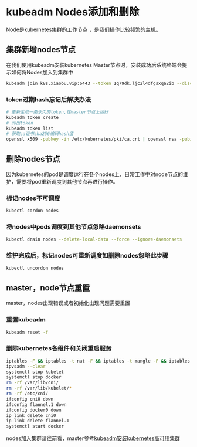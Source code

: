 #  kubeadm Nodes添加和删除  

 Node是kubernetes集群的工作节点 ，是我们操作比较频繁的主机。

## 集群新增nodes节点
在我们使用kubeadm安装kubernetes Master节点时，安装成功后系统终端会提示如何将Nodes加入到集群中
```bash
kubeadm join k8s.xiaobu.vip:6443 --token 1q79dk.ljc2l4dfgsxqa2ib --discovery-token-ca-cert-hash sha256:0b240c66ed432fcbbcbaa966edc7d2371f43a429c95d1efeefd9f24dccd5eac8
```
### token过期hash忘记后解决办法
```bash
# 重新生成一条永久的token,在master节点上运行
kubeadm token create
# 列出token
kubeadm token list
# 获取ca证书sha256编码hash值
openssl x509 -pubkey -in /etc/kubernetes/pki/ca.crt | openssl rsa -pubin -outform der 2>/dev/null | openssl dgst -sha256 -hex | sed 's/^.* //'
```
## 删除nodes节点
因为kubernetes的pod是调度运行在各个nodes上，日常工作中对node节点的维护，需要将pod重新调度到其他节点再进行操作。
### 标记nodes不可调度
```bash
kubectl cordon nodes
```
### 将nodes中pods调度到其他节点忽略daemonsets
```bash
kubectl drain nodes --delete-local-data --force --ignore-daemonsets
```
### 维护完成后，标记nodes可重新调度如删除nodes忽略此步骤
```bash
kubectl uncordon nodes
```

## master，node节点重置
master，nodes出现错误或者初始化出现问题需要重置
###  重置kubeadm
```bash
kubeadm reset -f
```
### 删除kubernetes各组件和关闭重启服务
```bash
iptables -F && iptables -t nat -F && iptables -t mangle -F && iptables -X
ipvsadm --clear
systemctl stop kubelet
systemctl stop docker
rm -rf /var/lib/cni/
rm -rf /var/lib/kubelet/*
rm -rf /etc/cni/
ifconfig cni0 down
ifconfig flannel.1 down
ifconfig docker0 down
ip link delete cni0
ip link delete flannel.1
systemctl start docker
```
nodes加入集群请往前看，master参考[kubeadm安装kubernetes高可用集群](kubeadm-install-kubernetes.md)

